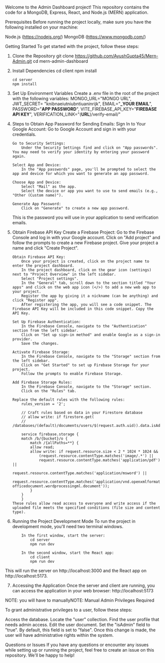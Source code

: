 Welcome to the Admin Dashboard project! This repository contains the code for a MongoDB, Express, React, and Node.js (MERN) application.

Prerequisites
Before running the project locally, make sure you have the following installed on your machine:

Node.js (https://nodejs.org/)
MongoDB (https://www.mongodb.com/)

Getting Started
To get started with the project, follow these steps:

1.  Clone the Repository
    git clone https://github.com/AyushGupta45/Mern-Admin.git
    cd mern-admin-dashboard

2.  Install Dependencies
    cd client
    npm install

        cd server
        npm install

3.  Set Up Environment Variables
    Create a .env file in the root of the project with the following variables:
    MONGO_URL="MONGO URL",
    JWT_SECRET= "knibnaeiutniubntiuaninrijk",
    EMAIL="**\_YOUR EMAIL**",
    PASSWORD="**APP PASSWORD**",
    VITE_FIREBASE_API_KEY="**FIREBASE API KEY**",
    VERIFICATION_LINK="(**URL**)/verify-email/"

4.  Steps to Obtain App Password for Sending Emails:
    Sign In to Your Google Account:
    Go to Google Account and sign in with your credentials.

        Go to Security Settings:
            Under the Security Settings find and click on "App passwords". You may need to verify your identity by entering your password again.

        Select App and Device:
            In the "App passwords" page, you'll be prompted to select the app and device for which you want to generate an app password.

        Choose App and Device:
            Select "Mail" as the app.
            Select the device or app you want to use to send emails (e.g., "Other (Custom name)").

        Generate App Password:
            Click on "Generate" to create a new app password.

    This is the password you will use in your application to send verification emails.

5.  Obtain Firebase API Key
    Create a Firebase Project:
    Go to the Firebase Console and log in with your Google account.
    Click on "Add project" and follow the prompts to create a new Firebase project.
    Give your project a name and click "Create Project".

        Obtain Firebase API Key:
            Once your project is created, click on the project name to enter the project dashboard.
            In the project dashboard, click on the gear icon (settings) next to "Project Overview" in the left sidebar.
            Select "Project settings".
            In the "General" tab, scroll down to the section titled "Your apps" and click on the web app icon (</>) to add a new web app to your project.
            Register the app by giving it a nickname (can be anything) and click "Register app".
            After registering the app, you will see a code snippet. The Firebase API Key will be included in this code snippet. Copy the API Key.

        Set Up Firebase Authentication:
            In the Firebase Console, navigate to the "Authentication" section from the left sidebar.
            Click on "Set up sign-in method" and enable Google as a sign-in provider.
            Save the changes.

        Activate Firebase Storage:
            In the Firebase Console, navigate to the "Storage" section from the left sidebar.
            Click on "Get Started" to set up Firebase Storage for your project.
            Follow the prompts to enable Firebase Storage.

        Add Firebase Storage Rules:
            In the Firebase Console, navigate to the "Storage" section.
            Click on the "Rules" tab.

        Replace the default rules with the following rules:
            rules_version = '2';

            // Craft rules based on data in your Firestore database
            // allow write: if firestore.get(
            //    /databases/(default)/documents/users/$(request.auth.uid)).data.isAdmin;

            service firebase.storage {
            match /b/{bucket}/o {
                match /{allPaths=**} {
                allow read;
                allow write: if request.resource.size < 2 * 1024 * 1024 &&
                    (request.resource.contentType.matches('image/.*') ||
                    request.resource.contentType.matches('application/pdf') ||
                    request.resource.contentType.matches('application/msword') ||
                    request.resource.contentType.matches('application/vnd.openxmlformats-officedocument.wordprocessingml.document'));
                }
            }
            }
        These rules allow read access to everyone and write access if the uploaded file meets the specified conditions (file size and content type).

6.  Running the Project
    Development Mode
    To run the project in development mode, you'll need two terminal windows.

            In the first window, start the server:
                cd server
                npm run dev

            In the second window, start the React app:
                cd client
                npm run dev

This will run the server on http://localhost:3000 and the React app on http://localhost:5173.

7.  Accessing the Application
    Once the server and client are running, you can access the application in your web browser:
    http://localhost:5173

NOTE: you will have to manuallyNOTE: Manual Admin Privileges Required

To grant administrative privileges to a user, follow these steps:

Access the database.
Locate the "user" collection.
Find the user profile that needs admin access.
Edit the user document.
Set the "isAdmin" field to "true". By default, this field is set to "false".
Once this change is made, the user will have administrative rights within the system.

Questions or Issues
If you have any questions or encounter any issues while setting up or running the project, feel free to create an issue on this repository. We'll be happy to help!
